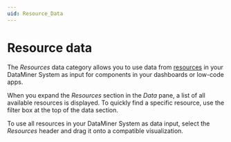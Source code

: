 ```yaml
---
uid: Resource_Data
---
```


# Resource data

The *Resources* data category allows you to use data from [resources](xref:srm_instantiations#virtual-function-resource) in your DataMiner System as input for components in your dashboards or low-code apps.

When you expand the *Resources* section in the *Data* pane, a list of all available resources is displayed. To quickly find a specific resource, use the filter box at the top of the data section.

To use all resources in your DataMiner System as data input, select the *Resources* header and drag it onto a compatible visualization.
